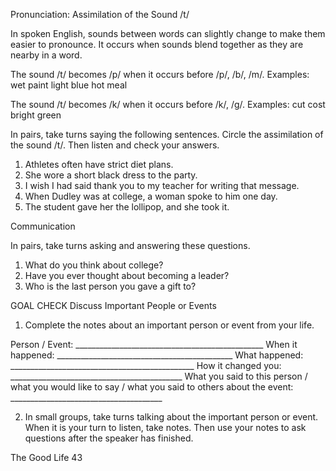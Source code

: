 Pronunciation: Assimilation of the Sound /t/

In spoken English, sounds between words can slightly change to make them easier to pronounce. It occurs when sounds blend together as they are nearby in a word.

The sound /t/ becomes /p/ when it occurs before /p/, /b/, /m/.
Examples:
wet paint
light blue
hot meal

The sound /t/ becomes /k/ when it occurs before /k/, /g/.
Examples:
cut cost
bright green

In pairs, take turns saying the following sentences. Circle the assimilation of the sound /t/. Then listen and check your answers.

1. Athletes often have strict diet plans.
2. She wore a short black dress to the party.
3. I wish I had said thank you to my teacher for writing that message.
4. When Dudley was at college, a woman spoke to him one day.
5. The student gave her the lollipop, and she took it.

Communication

In pairs, take turns asking and answering these questions.

1. What do you think about college?
2. Have you ever thought about becoming a leader?
3. Who is the last person you gave a gift to?

GOAL CHECK Discuss Important People or Events

1. Complete the notes about an important person or event from your life.

Person / Event: _______________________________________________
When it happened: ____________________________________________
What happened: ______________________________________________
How it changed you: ___________________________________________
What you said to this person / what you would like to say / what you said
to others about the event: ______________________________________

2. In small groups, take turns talking about the important person or event. When it is your turn to listen, take notes. Then use your notes to ask questions after the speaker has finished.

The Good Life 43